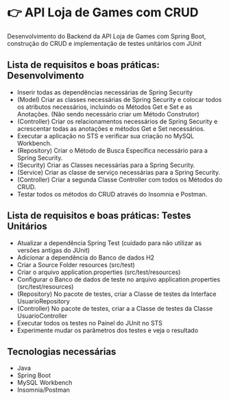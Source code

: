# 👉 API Loja de Games com CRUD
Desenvolvimento do Backend da API Loja de Games com Spring Boot, construção do CRUD e implementação de testes unitários com JUnit

## Lista de requisitos e boas práticas: Desenvolvimento
- Inserir todas as dependências necessárias de Spring Security
- (Model) Criar as classes necessárias de Spring Security e colocar todos os atributos necessários, incluindo os Métodos Get e Set e as Anotações. (Não sendo necessário criar um Método Construtor)
- (Controller) Criar os relacionamentos necessários de Spring Security e acrescentar todas as anotações e métodos Get e Set necessários.
- Executar a aplicação no STS e verificar sua criação no MySQL Workbench.
- (Repository) Criar o Método de Busca Específica necessário para a Spring Security.
- (Security) Criar as Classes necessárias para a Spring Security.
- (Service) Criar as classe de serviço necessárias para a Spring Security.
- (Controller) Criar a segunda Classe Controller com todos os Métodos do CRUD.
- Testar todos os métodos do CRUD através do Insomnia e Postman.

## Lista de requisitos e boas práticas: Testes Unitários
- Atualizar a dependência Spring Test (cuidado para não utilizar as versões antigas do JUnit)
- Adicionar a dependência do Banco de dados H2
- Criar a Source Folder resources (src/test)
- Criar o arquivo application.properties (src/test/resources)
- Configurar o Banco de dados de teste no arquivo application.properties (src/test/resources)
- (Repository) No pacote de testes, criar a Classe de testes da Interface UsuarioRepository
- (Controller) No pacote de testes, criar a a Classe de testes da Classe UsuarioController
- Executar todos os testes no Painel do JUnit no STS
- Experimente mudar os parâmetros dos testes e veja o resultado

## Tecnologias necessárias
- Java
- Spring Boot
- MySQL Workbench
- Insomnia/Postman
